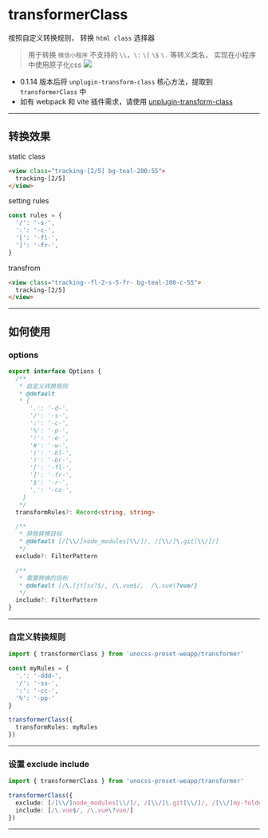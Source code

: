# transformerClass

按照自定义转换规则， 转换 `html class` 选择器

> 用于转换 `微信小程序` 不支持的 `\\`，`\:` `\[` `\$`  `\.` 等转义类名， 实现在小程序中使用原子化css
![](https://fastly.jsdelivr.net/gh/MellowCo/image-host/2022/202209181628083.png)


* 0.1.14 版本后将 `unplugin-transform-class` 核心方法，提取到 `transformerClass` 中
* 如有 webpack 和 vite 插件需求，请使用 [unplugin-transform-class](https://github.com/MellowCo/unplugin-transform-class)

---

## 转换效果

static class

```html
<view class="tracking-[2/5] bg-teal-200:55">
  tracking-[2/5]
</view>
```

setting rules

```js
const rules = {
  '/': '-s-',
  ':': '-c-',
  '[': '-fl-',
  ']': '-fr-',
}
```

transfrom

```html
<view class="tracking--fl-2-s-5-fr- bg-teal-200-c-55">
  tracking-[2/5]
</view>
```
---

## 如何使用

### options
```ts
export interface Options {
  /**
   * 自定义转换规则
   * @default
   * {
      '.': '-d-',
      '/': '-s-',
      ':': '-c-',
      '%': '-p-',
      '!': '-e-',
      '#': '-w-',
      '(': '-bl-',
      ')': '-br-',
      '[': '-fl-',
      ']': '-fr-',
      '$': '-r-',
      ',': '-co-',
    }
   */
  transformRules?: Record<string, string>

  /**
   * 排除转换目标
   * @default [/[\\/]node_modules[\\/]/, /[\\/]\.git[\\/]/]
   */
  exclude?: FilterPattern

  /**
   * 需要转换的目标
   * @default [/\.[jt]sx?$/, /\.vue$/,  /\.vue\?vue/]
   */
  include?: FilterPattern
}
```

---
### 自定义转换规则

```ts
import { transformerClass } from 'unocss-preset-weapp/transformer'

const myRules = {
  '.': '-ddd-',
  '/': '-ss-',
  ':': '-cc-',
  '%': '-pp-'
}

transformerClass({
  transformRules: myRules
})
```

---

### 设置 exclude include
```ts
import { transformerClass } from 'unocss-preset-weapp/transformer'

transformerClass({
  exclude: [/[\\/]node_modules[\\/]/, /[\\/]\.git[\\/]/, /[\\/]my-folder[\\/]/],
  include: [/\.vue$/, /\.vue\?vue/]
})
```
---

